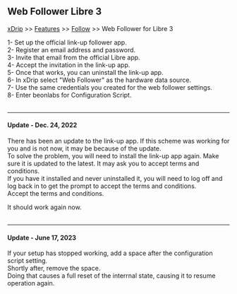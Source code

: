 ## Web Follower Libre 3
[xDrip](../README.md) >> [Features](./Features_page.md) >> [Follow](./Follow_page.md) >> Web Follower for Libre 3  
  
1- Set up the official link-up follower app.  
2- Register an email address and password.  
3- Invite that email from the official Libre app.  
4- Accept the invitation in the link-up app.  
5- Once that works, you can uninstall the link-up app.  
6- In xDrip select "Web Follower" as the hardware data source.  
7- Use the same credentials you created for the web follower settings.  
8- Enter beonlabs for Configuration Script.  
<br/>  
  
---  
  
#### **Update - Dec. 24, 2022**  
There has been an update to the link-up app.  If this scheme was working for you and is not now, it may be because of the update.  
To solve the problem, you will need to install the link-up app again.  Make sure it is updated to the latest.  It may ask you to accept terms and conditions.  
If you have it installed and never uninstalled it, you will need to log off and log back in to get the prompt to accept the terms and conditions.  
Accept the terms and conditions.  
  
It should work again now.  
<br/>  
  
---  
  
#### **Update - June 17, 2023**  
If your setup has stopped working, add a space after the configuration script setting.  
Shortly after, remove the space.  
Doing that causes a full reset of the interrnal state, causing it to resume operation again.  
  
